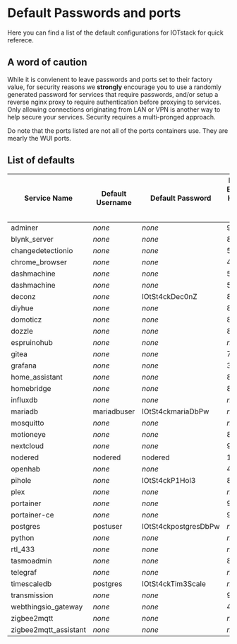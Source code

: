 # Default Passwords and ports

Here you can find a list of the default configurations for IOTstack for quick referece.

## A word of caution
While it is convienent to leave passwords and ports set to their factory value, for security reasons we __strongly__ encourage you to use a randomly generated password for services that require passwords, and/or setup a reverse nginx proxy to require authentication before proxying to services. Only allowing connections originating from LAN or VPN is another way to help secure your services. Security requires a multi-pronged approach.

Do note that the ports listed are not all of the ports containers use. They are mearly the WUI ports.

## List of defaults

| Service Name   | Default Username | Default Password | Default External HTTP/S WUI Port | Multiple Passwords |
| -------------- | ---------------- | ---------------- | -------------------------------- | ------------------ |
| adminer        | *none*           | *none*     | 9080   | No |
| blynk_server   | *none*           | *none*     | 8180   | No |
| changedetectionio | *none*        | *none*     | 5001   | No |
| chrome_browser    | *none*        | *none*     | 4444   | No |
| dashmachine    | *none*           | *none*     | 5000   | No |
| dashmachine    | *none*           | *none*     | 5000   | No |
| deconz         | *none*           | IOtSt4ckDec0nZ | 8090 | No |
| diyhue         | *none*           | *none*     | 8070   | No |
| domoticz       | *none*           | *none*     | 8883   | No |
| dozzle         | *none*           | *none*     | 8889   | No |
| espruinohub    | *none*           | *none*     | *none* | No |
| gitea          | *none*           | *none*     | 7920   | No |
| grafana        | *none*           | *none*     | 3000   | No |
| home_assistant | *none*           | *none*     | 8123   | No |
| homebridge     | *none*           | *none*     | 8581   | No |
| influxdb       | *none*           | *none*     | *none* | Yes |
| mariadb        | mariadbuser      | IOtSt4ckmariaDbPw | *none* | Yes |
| mosquitto      | *none*           | *none*     | *none* | No |
| motioneye      | *none*           | *none*     | 8765   | No |
| nextcloud      | *none*           | *none*     | 9321   | No |
| nodered        | nodered          | nodered    | 1880   | No |
| openhab        | *none*           | *none*     | 4050   | No |
| pihole         | *none*           | IOtSt4ckP1Hol3 | 8089 | No |
| plex           | *none*           | *none*     | *none* | No |
| portainer      | *none*           | *none*     | 9002   | No |
| portainer-ce   | *none*           | *none*     | 9001   | No |
| postgres       | postuser         | IOtSt4ckpostgresDbPw   | *none* | Yes |
| python         | *none*           | *none*     | *none* | No |
| rtl_433        | *none*           | *none*     | *none* | No |
| tasmoadmin     | *none*           | *none*     | 8088   | No |
| telegraf       | *none*           | *none*     | *none* | No |
| timescaledb    | postgres         | IOtSt4ckTim3Scale | *none* | No |
| transmission   | *none*           | *none*     | 9091   | No |
| webthingsio_gateway | *none*      | *none*     | 4060   | No |
| zigbee2mqtt    | *none*           | *none*     | *none* | No |
| zigbee2mqtt_assistant | *none*    | *none* | *none* | No |
